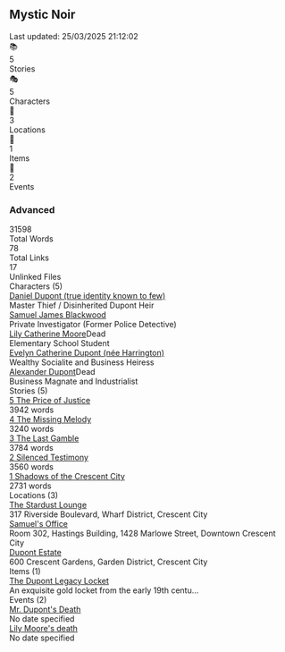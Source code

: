 <div class="home-stats-container"><h2>Mystic Noir</h2><div class="home-stats-date">Last updated: 25/03/2025 21:12:02</div><div class="home-stats-grid"><div class="home-stats-card has-details"><div class="home-stats-icon">📚</div><div class="home-stats-value">5</div><div class="home-stats-label">Stories</div></div><div class="home-stats-card has-details"><div class="home-stats-icon">🎭</div><div class="home-stats-value">5</div><div class="home-stats-label">Characters</div></div><div class="home-stats-card has-details"><div class="home-stats-icon">🧭</div><div class="home-stats-value">3</div><div class="home-stats-label">Locations</div></div><div class="home-stats-card has-details"><div class="home-stats-icon">🧰</div><div class="home-stats-value">1</div><div class="home-stats-label">Items</div></div><div class="home-stats-card has-details"><div class="home-stats-icon">📅</div><div class="home-stats-value">2</div><div class="home-stats-label">Events</div></div></div><div class="home-stats-advanced-metrics"><h3>Advanced</h3><div class="home-stats-metrics-grid"><div class="home-stats-metric"><div class="home-stats-metric-value">31598</div><div class="home-stats-metric-label">Total Words</div></div><div class="home-stats-metric"><div class="home-stats-metric-value">78</div><div class="home-stats-metric-label">Total Links</div></div><div class="home-stats-metric"><div class="home-stats-metric-value">17</div><div class="home-stats-metric-label">Unlinked Files</div></div></div></div><div class="home-stats-details-section" id="characters"><div class="home-stats-details-header">Characters (5)</div><div class="home-stats-details-content"><div class="home-stats-detail-item"><div class="home-stats-detail-name"><a href="1. Characters/The Shadow.md" class="internal-link">Daniel Dupont (true identity known to few)</a></div><div class="home-stats-detail-meta">Master Thief / Disinherited Dupont Heir</div></div><div class="home-stats-detail-item"><div class="home-stats-detail-name"><a href="1. Characters/Samuel Blackwood.md" class="internal-link">Samuel James Blackwood</a></div><div class="home-stats-detail-meta">Private Investigator (Former Police Detective)</div></div><div class="home-stats-detail-item"><div class="home-stats-detail-name"><a href="1. Characters/Lily Moore.md" class="internal-link">Lily Catherine Moore</a><span class="home-stats-state-badge dead">Dead</span></div><div class="home-stats-detail-meta">Elementary School Student</div></div><div class="home-stats-detail-item"><div class="home-stats-detail-name"><a href="1. Characters/Evelyn Dupont.md" class="internal-link">Evelyn Catherine Dupont (née Harrington)</a></div><div class="home-stats-detail-meta">Wealthy Socialite and Business Heiress</div></div><div class="home-stats-detail-item"><div class="home-stats-detail-name"><a href="1. Characters/Alexander Dupont.md" class="internal-link">Alexander Dupont</a><span class="home-stats-state-badge dead">Dead</span></div><div class="home-stats-detail-meta">Business Magnate and Industrialist</div></div></div></div><div class="home-stats-details-section" id="stories"><div class="home-stats-details-header">Stories (5)</div><div class="home-stats-details-content"><div class="home-stats-detail-item"><div class="home-stats-detail-name"><a href="4. Stories/5 The Price of Justice.md" class="internal-link">5 The Price of Justice</a></div><div class="home-stats-detail-meta">3942 words</div></div><div class="home-stats-detail-item"><div class="home-stats-detail-name"><a href="4. Stories/4 The Missing Melody.md" class="internal-link">4 The Missing Melody</a></div><div class="home-stats-detail-meta">3240 words</div></div><div class="home-stats-detail-item"><div class="home-stats-detail-name"><a href="4. Stories/3 The Last Gamble.md" class="internal-link">3 The Last Gamble</a></div><div class="home-stats-detail-meta">3784 words</div></div><div class="home-stats-detail-item"><div class="home-stats-detail-name"><a href="4. Stories/2 Silenced Testimony.md" class="internal-link">2 Silenced Testimony</a></div><div class="home-stats-detail-meta">3560 words</div></div><div class="home-stats-detail-item"><div class="home-stats-detail-name"><a href="4. Stories/1 Shadows of the Crescent City.md" class="internal-link">1 Shadows of the Crescent City</a></div><div class="home-stats-detail-meta">2731 words</div></div></div></div><div class="home-stats-details-section" id="locations"><div class="home-stats-details-header">Locations (3)</div><div class="home-stats-details-content"><div class="home-stats-detail-item"><div class="home-stats-detail-name"><a href="3. Locations/Stardust Lounge.md" class="internal-link">The Stardust Lounge</a></div><div class="home-stats-detail-meta">317 Riverside Boulevard, Wharf District, Crescent City</div></div><div class="home-stats-detail-item"><div class="home-stats-detail-name"><a href="3. Locations/Samuel's Office.md" class="internal-link">Samuel's Office</a></div><div class="home-stats-detail-meta">Room 302, Hastings Building, 1428 Marlowe Street, Downtown Crescent City</div></div><div class="home-stats-detail-item"><div class="home-stats-detail-name"><a href="3. Locations/Dupont's Mansion.md" class="internal-link">Dupont Estate</a></div><div class="home-stats-detail-meta">600 Crescent Gardens, Garden District, Crescent City</div></div></div></div><div class="home-stats-details-section" id="items"><div class="home-stats-details-header">Items (1)</div><div class="home-stats-details-content"><div class="home-stats-detail-item"><div class="home-stats-detail-name"><a href="2. Items/Dupont's Heirloom.md" class="internal-link">The Dupont Legacy Locket</a></div><div class="home-stats-detail-meta">An exquisite gold locket from the early 19th centu...</div></div></div></div><div class="home-stats-details-section" id="events"><div class="home-stats-details-header">Events (2)</div><div class="home-stats-details-content"><div class="home-stats-detail-item"><div class="home-stats-detail-name"><a href="5. Events/Mr Dupont's death.md" class="internal-link">Mr. Dupont's Death</a></div><div class="home-stats-detail-meta">No date specified</div></div><div class="home-stats-detail-item"><div class="home-stats-detail-name"><a href="5. Events/Lilly's death.md" class="internal-link">Lily Moore's death</a></div><div class="home-stats-detail-meta">No date specified</div></div></div></div></div>